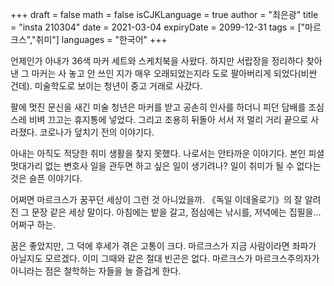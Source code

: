 +++
draft = false
math = false
isCJKLanguage = true
author = "최은광"
title = "insta 210304"
date = 2021-03-04
expiryDate = 2099-12-31
tags = ["마르크스","취미"]
languages = "한국어"
+++

언제인가 아내가 36색 마커 세트와 스케치북을 사왔다. 하지만 서랍장을 정리하다 찾아낸 그 마커는 사 놓고 안 쓰인 지가 매우 오래되었는지라 도로 팔아버리게 되었다(비싼 건데). 미술학도로 보이는 청년이 중고 거래로 사갔다. 

팔에 멋진 문신을 새긴 미술 청년은 마커를 받고 공손히 인사를 하더니 피던 담배를 조심스레 비벼 끄고는 휴지통에 넣었다. 그리고 조용히 뒤돌아 서서 저 멀리 거리 끝으로 사라졌다. 코로나가 덮치기 전의 이야기다.

아내는 아직도 적당한 취미 생활을 찾지 못했다. 나로서는 안타까운 이야기다. 본인 피셜 멋대가리 없는 변호사 일을 관두면 하고 싶은 일이 생기려나? 일이 취미가 될 수 없다는 것은 슬픈 이야기다.

어쩌면 마르크스가 꿈꾸던 세상이 그런 것 아니었을까. 《독일 이데올로기》의 잘 알려진 그 문장 같은 세상 말이다. 아침에는 밭을 갈고, 점심에는 낚시를, 저녁에는 집필을... 어쩌구 하는.

꿈은 좋았지만, 그 덕에 후세가 겪은 고통이 크다. 마르크스가 지금 사람이라면 좌파가 아닐지도 모르겠다. 이미 그때와 같은 절대 빈곤은 없다. 마르크스가 마르크스주의자가 아니라는 점은 철학하는 자들을 늘 즐겁게 한다.